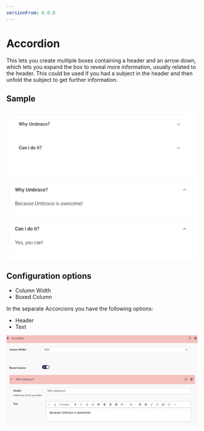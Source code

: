 ```yaml
---
versionFrom: 8.0.0
---
```


# Accordion

This lets you create multiple boxes containing a header and an arrow down, which lets you expand the box to reveal more information, usually related to the header. This could be used if you had a subject in the header and then unfold the subject to get further information.

## Sample

![Accordion Frontend](images/Accordion-fold.png) ![Accordion unfolded Frontend](images/Accordion-unfolded.png)

## Configuration options

- Column Width
- Boxed Column

In the separate Accorcions you have the following options:

- Header
- Text

![Accordion Backoffice](images/Accordion-options.png)
